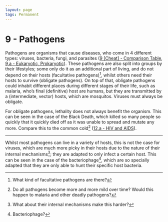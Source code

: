 ```yaml
---
layout: page
tags: Permanent 
---
```


# 9 - Pathogens

Pathogens are organisms that cause diseases, who come in 4 different types: viruses, bacteria, fungi, and parasites ([9 [Cheat] - Comparison Table](9%20[Cheat]%20-%20Comparison%20Table), [9,a - Eukaryotic, Prokaryotic](9,a%20-%20Eukaryotic,%20Prokaryotic)). These pathogens are also split into groups by their lifestyles; some only do it as an additional part of living, and do not depend on their hosts (facultative pathogens)[^1], whilst others need their hosts to survive (obligate pathogens). On top of that, obligate pathogens could inhabit different places during different stages of their life, such as malaria, who’s final (definitive) host are humans, but they are transmitted by a (intermediate, vector) hosts, which are mosquitos. Viruses must always be obligate.

For obligate pathogens, lethality does not always benefit the organism. This can be seen in the case of the Black Death, which killed so many people so quickly that it quickly died off as it was unable to spread and mutate any more. Compare this to the common cold[^2] ([12,a - HIV and AIDS](12,a%20-%20HIV%20and%20AIDS)). 

---

Whilst most pathogens can live in a variety of hosts, this is not the case for viruses, which are much more picky in their hosts due to the nature of their internal mechanisms[^3]; they are adapted to only infect a certain host. This can be seen in the case of the bacteriophage[^4], which are so specially adapted that they are only able to hunt their specific host bacteria.

[^1]: What kind of facultative pathogens are there?
[^2]: Do all pathogens become more and more mild over time?  Would this happen to malaria and other deadly pathogens?
[^3]: What about their internal mechanisms make this harder?
[^4]: Bacteriophage?